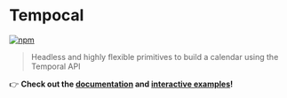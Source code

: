 # Tempocal

[![npm](https://badgen.net/npm/v/@tempocal/react)](https://www.npmjs.com/package/@tempocal/react)

> Headless and highly flexible primitives to build a calendar using the Temporal API

👉 **Check out the [documentation](https://tempocal.pierluc.io/#documentation) and [interactive examples](https://tempocal.pierluc.io/#examples)!**
